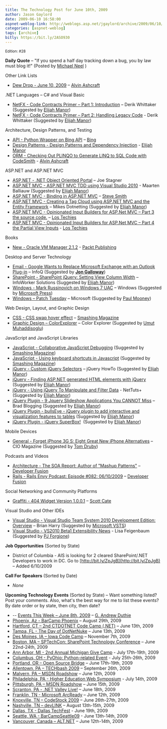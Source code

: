 ```yaml
---
title: The Technology Post for June 10th, 2009
author: Jason Gaylord
date: 2009-06-10 16:58:00
aspnet-weblog-link: http://weblogs.asp.net/jgaylord/archive/2009/06/10/the-technology-post-for-june-10th-2009.aspx
categories: [aspnet-weblog]
tags: [archive]
bitly: https://bit.ly/2ASO930
---
```


<small>Edition: #28</small>

**Daily Quote** – "If you spend a half day tracking down a bug, you by law must blog it!" (Posted by [Michael Neel](http://twitter.com/ViNull) )

Other Link Lists

- [Dew Drop - June 10, 2009](http://www.alvinashcraft.com/2009/06/10/dew-drop-june-10-2009/) – [Alvin Ashcraft](http://twitter.com/alvinashcraft)

.NET Languages – C# and Visual Basic

- [NetFX - Code Contracts Primer – Part 1: Introduction](http://devlicio.us/blogs/derik_whittaker/archive/2009/06/08/code-contracts-primer-part-1-introduction.aspx) – Derik Whittaker (Suggested by [Elijah Manor](http://twitter.com/elijahmanor))
- [NetFX - Code Contracts Primer – Part 2: Handling Legacy Code](http://devlicio.us/blogs/derik_whittaker/archive/2009/06/09/code-contracts-primer-part-2-handling-legacy-code.aspx) - Derik Whittaker (Suggested by [Elijah Manor](http://twitter.com/elijahmanor))

Architecture, Design Patterns, and Testing

- [API - Python Wrapper on Bing API](http://uswaretech.com/blog/2009/06/bing-python-api/) – [Bing](http://twitter.com/bing)
- [Design Patterns - Design Patterns and Dependency Injection](http://webdevdotnet.blogspot.com/2009/06/design-patterns-and-dependency.html) - [Elijah Manor](http://twitter.com/elijahmanor)
- [ORM - Checking Out PLINQO to Generate LINQ to SQL Code with CodeSmith](http://www.alvinashcraft.com/2009/06/10/checking-out-plinqo-to-generate-linq-to-sql-code-with-codesmith/) - [Alvin Ashcraft](http://twitter.com/alvinashcraft)

ASP.NET and ASP.NET MVC

- [ASP.NET - .NET Object Oriented Portal](http://misfitgeek.com/wiki/Feature%20Ideas.ashx) – Joe Stagner
- [ASP.NET MVC - ASP.NET MVC TDD using Visual Studio 2010](http://blog.maartenballiauw.be/post/2009/06/10/ASPNET-MVC-TDD-using-Visual-Studio-2010.aspx) - Maarten Balliauw (Suggested by [Elijah Manor](http://twitter.com/elijahmanor))
- [ASP.NET MVC - Binding in ASP.NET MVC](http://stevesmithblog.com/blog/binding-in-asp-net-mvc/) – [Steve Smith](http://twitter.com/ardalis)
- [ASP.NET MVC - Creating a Tag Cloud using ASP.NET MVC and the Entity Framework](http://www.mikesdotnetting.com/Article.aspx?ArticleID=107) – Mikes Dotnetting (Suggested by [Elijah Manor](http://twitter.com/elijahmanor))
- [ASP.NET MVC - Opinionated Input Builders for ASP.Net MVC – Part 3 the source code.](http://www.lostechies.com/blogs/hex/archive/2009/06/10/opinionated-input-builders-for-asp-net-mvc-part-3-the-source-code.aspx) – [Los Techies](http://twitter.com/lostechies)
- [ASP.NET MVC - Opinionated Input Builders for ASP.Net MVC – Part 4 the Partial View Inputs](http://www.lostechies.com/blogs/hex/archive/2009/06/10/opinionated-input-builders-for-asp-net-mvc-part-3-the-partial-view-inputs.aspx) - [Los Techies](http://twitter.com/lostechies)

Books

- [New - Oracle VM Manager 2.1.2](http://www.packtpub.com/oracle-vm-manager-2-1-2/book) - [Packt Publishing](http://twitter.com/packtpub)

Desktop and Server Technology

- [Email - Google Wants to Replace Microsoft Exchange with an Outlook Plug-in](http://www.infoq.com/news/2009/06/Google-App-Outlook-Plug-in) – InfoQ (Suggested by **[Jon Galloway](http://twitter.com/jongalloway)**)
- [SharePoint - SharePoint jQuery: Setting View Column Width](http://kjellsj.blogspot.com/2009/06/sharepoint-jquery-setting-td-column.html) – InfoWorker Solutions (Suggested by [Elijah Manor](http://twitter.com/elijahmanor))
- [Windows - Mark Russinovich on Windows 7 UAC](http://windowsteamblog.com/blogs/windowssecurity/archive/2009/06/09/mark-russinovich-on-windows-7-uac.aspx) – Windows (Suggested by [Microsoft Press](http://twitter.com/MicrosoftPress))
- [Windows – Patch Tuesday](http://www.microsoft.com/technet/security/Bulletin/MS09-019.mspx "http://www.microsoft.com/technet/security/Bulletin/MS09-019.mspx") – Microsoft (Suggested by [Paul Mooney](http://twitter.com/moon))

Web Design, Layout, and Graphic Design

- [CSS - CSS swap hover effect](http://min.frexy.com/article/css_swap_hover_effect/) – [Smashing Magazine](http://twitter.com/smashingmag)
- [Graphic Design – ColorExplorer](http://www.colorexplorer.com/) – Color Explorer (Suggested by [Umut Muhaddisoglu](http://twitter.com/umutm))

JavaScript and JavaScript Libraries

- [JavaScript - Collaborative JavaScript Debugging](http://jsbin.com/) (Suggested by [Smashing Magazine](http://twitter.com/smashingmag))
- [JavaScript - Using keyboard shortcuts in Javascript](http://www.catswhocode.com/blog/using-keyboard-shortcuts-in-javascript) (Suggested by [Smashing Magazine](http://twitter.com/smashingmag))
- [jQuery - Custom jQuery Selectors](http://jquery-howto.blogspot.com/2009/06/custom-jquery-selectors.html) – jQuery HowTo (Suggested by [Elijah Manor](http://twitter.com/elijahmanor))
- [jQuery - Finding ASP.NET generated HTML elements with jQuery](http://funcakes.posterous.com/finding-aspnet-generated-html-elements-with-j) (Suggested by [Elijah Manor](http://twitter.com/elijahmanor))
- [jQuery - Using jQuery To Manipulate and Filter Data](http://net.tutsplus.com/tutorials/javascript-ajax/using-jquery-to-manipulate-and-filter-data/) - NetTuts+ (Suggested by [Elijah Manor](http://twitter.com/elijahmanor))
- [jQuery Plugin - 9 Jquery Slideshow Applications You CANNOT Miss](http://bradblogging.com/jquery/9-jquery-slideshow-applications-you-cannot-miss/) – Brad Blogging (Suggested by [Elijah Manor](http://twitter.com/elijahmanor))
- [jQuery Plugin - bullsEye - jQuery plugin to add interactive and visualization features to tables](http://tonylandis.com/uncategorized/bullseye-jquery-plugin-to-add-interactive-and-visualization-features-to-tables/) (Suggested by [Elijah Manor](http://twitter.com/elijahmanor))
- [jQuery Plugin - jQuery SuperBox!](http://www.pierrebertet.net/projects/jquery_superbox/)  (Suggested by [Elijah Manor](http://twitter.com/elijahmanor))

Mobile Devices

- [General - Forget iPhone 3G S: Eight Great New iPhone Alternatives](http://www.cio.com/article/494584/Forget_iPhone_G_S_Eight_Great_New_iPhone_Alternatives?page=2#slideshow) – CIO Magazine (Suggested by [Tom Druby](http://twitter.com/DrubytCIO))

Podcasts and Videos

- [Architecture - The SOA Report: Author of "Mashup Patterns"](http://www.developerfusion.com/media/42343/author-of-mashup-patterns/) – [Developer Fusion](http://twitter.com/devpodcasts)
- [Rails - Rails Envy Podcast: Episode #082: 06/10/2009](http://www.developerfusion.com/podcast/31224/rails-envy-podcast/) – [Developer Fusion](http://twitter.com/devpodcasts)

Social Networking and Community Platforms

- [Graffiti - 404 Widget Version 1.0.0.1](http://scottcate.com/blog/404-widget-version-1-0-0-1/) – [Scott Cate](http://twitter.com/scottcate)

Visual Studio and Other IDEs

- [Visual Studio - Visual Studio Team System 2010 Development Edition: Overview](http://blogs.msdn.com/bharry/archive/2009/06/05/visual-studio-team-system-2010-development-edition-overview.aspx) – Brian Harry (Suggested by [Microsoft VSTS](http://twitter.com/MicrosoftVSTS))
- [Visual Studio - VS2010 Beta1 Extensibility News](http://blogs.msdn.com/vbteam/archive/2009/06/10/vs2010-beta1-extensibility-news-lisa-feigenbaum.aspx) - Lisa Feigenbaum (Suggested by [PJ Forgione](http://twitter.com/pj_forgione))

**Job Opportunities** (Sorted by State)

- District of Columbia - AIS is looking for 2 cleared SharePoint/.NET Developers to work in DC. Go to [http://bit.ly/ZpJgB](http://bit.ly/ZpJgB) – Added 6/10/2009

**Call For Speakers** (Sorted by Date)

- _None_

**Upcoming Technology Events** (Sorted by State) – Want something listed? Post your comments. Also, what's the best way for me to list these events? By date order or by state, then city, then date?

- \-- [Events This Week – June 8th, 2009](http://blogs.msdn.com/gduthie/archive/2009/06/08/events-this-week-june-8th-2009.aspx) – [G. Andrew Duthie](http://twitter.com/devhammer)
- [Phoenix, Az - BarCamp Phoenix](http://barcamp.org/BarCampPhoenix) – August 29th, 2009
- [Hartford, CT – 2nd CTDOTNET Code Camp (.NET)](http://ctdotnet.org/codecamp2.aspx) – June 13th, 2009
- [Tampa, FL - The Day of DotNetNuke](http://dayofdnn.com/) – June 13th, 2009
- [Des Moines, IA – Iowa Code Camp](http://iowacodecamp.com/default.aspx) – November 7th, 2009
- [Boston, MA – SPTechCon: SharePoint Technology Conference](http://www.sptechcon.com/) – June 22nd-24th, 2009
- [Ann Arbor, MI - 2nd Annual Michigan Give Camp](http://michigangivecamp.eventbrite.com/) - July 17th-19th, 2009
- [Columbus, OH - PyOhio: Python-related Event](http://www.developerfusion.com/event/13421/pyohio/) - July 25th-26th, 2009
- [Portland, OR – Open Source Bridge](http://www.developerfusion.com/event/12569/open-source-bridge/) – June 17th-19th, 2009
- [Allentown, PA – TECHbash 2009](http://techbash.com/) – September 26th, 2009
- [Malvern, PA – MSDN Roadshow](http://msevents.microsoft.com/CUI/EventDetail.aspx?EventID=1032415130&Culture=en-US) – June 12th, 2009
- [Philadelphia, PA - Higher Education Web Symposium](http://www.developerfusion.com/event/11332/higher-education-web-symposium/) - July 14th, 2009
- [Pittsburgh, PA – MSDN Roadshow](http://msevents.microsoft.com/CUI/EventDetail.aspx?EventID=1032415478&Culture=en-US) – June 15th, 2009
- [Scranton, PA - .NET Valley Live!](http://dotnetvalley.com/events/eventdetails.aspx?eventid=72) – June 18th, 2009
- [Franklin, TN - Microsoft ArcReady](http://www.developerfusion.com/event/12322/microsoft-arcready/) – June 12th, 2009
- [Knoxville, TN – CodeStock 2009](http://www.codestock.org/) – June 26th-27th, 2009
- [Nashville, TN – devLINK](http://devlink.net/) – August 13th-15th, 2009
- [Dallas, TX - Dallas TechFest](http://www.developerfusion.com/event/12258/dallas-techfest/) - June 19th, 2009
- [Seattle, WA - BarCampSeattle09](http://barcampseattle-09.pathable.com/) - June 13th-14th, 2009
- [Vancouver, Canada – ALT.NET](http://www.altnetconfcanada.com/home/index.castle) – June 12th-14th, 2009